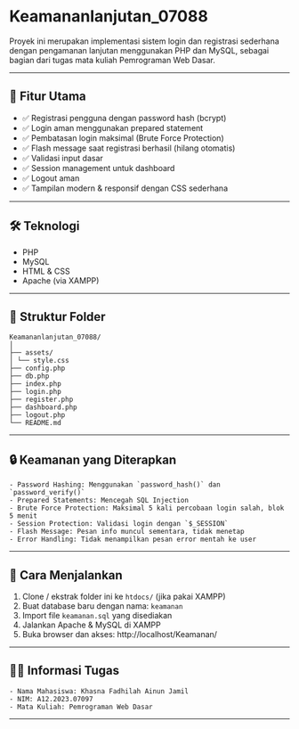 # Keamananlanjutan_07088

Proyek ini merupakan implementasi sistem login dan registrasi sederhana dengan pengamanan lanjutan menggunakan PHP dan MySQL, sebagai bagian dari tugas mata kuliah Pemrograman Web Dasar.

---

## 📌 Fitur Utama

- ✅ Registrasi pengguna dengan password hash (bcrypt)
- ✅ Login aman menggunakan prepared statement
- ✅ Pembatasan login maksimal (Brute Force Protection)
- ✅ Flash message saat registrasi berhasil (hilang otomatis)
- ✅ Validasi input dasar
- ✅ Session management untuk dashboard
- ✅ Logout aman
- ✅ Tampilan modern & responsif dengan CSS sederhana

---

## 🛠️ Teknologi

- PHP
- MySQL
- HTML & CSS
- Apache (via XAMPP)

---

## 📁 Struktur Folder
    Keamananlanjutan_07088/
    │
    ├── assets/
    │ └── style.css 
    ├── config.php 
    ├── db.php 
    ├── index.php 
    ├── login.php 
    ├── register.php 
    ├── dashboard.php 
    ├── logout.php 
    └── README.md 


---

## 🔒 Keamanan yang Diterapkan

    - Password Hashing: Menggunakan `password_hash()` dan `password_verify()`
    - Prepared Statements: Mencegah SQL Injection
    - Brute Force Protection: Maksimal 5 kali percobaan login salah, blok 5 menit
    - Session Protection: Validasi login dengan `$_SESSION`
    - Flash Message: Pesan info muncul sementara, tidak menetap
    - Error Handling: Tidak menampilkan pesan error mentah ke user

---

## 🚀 Cara Menjalankan

1. Clone / ekstrak folder ini ke `htdocs/` (jika pakai XAMPP)
2. Buat database baru dengan nama: `keamanan`
3. Import file `keamanan.sql` yang disediakan
4. Jalankan Apache & MySQL di XAMPP
5. Buka browser dan akses: http://localhost/Keamanan/ 

---

## 👨‍🎓 Informasi Tugas

    - Nama Mahasiswa: Khasna Fadhilah Ainun Jamil  
    - NIM: A12.2023.07097 
    - Mata Kuliah: Pemrograman Web Dasar 

---
